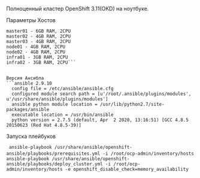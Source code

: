 Полноценный кластер OpenShift 3.11(OKD) на ноутбуке.

Параметры Хостов

```lb - 2.5GB RAM, 2CPU |Ansible|HAProxy LB|OKD Playbooks
master01 - 6GB RAM, 2CPU
master02 - 4GB RAM, 2CPU
master03 - 4GB RAM, 2CPU
node01 - 4GB RAM, 2CPU
node02 - 4GB RAM, 2CPU
infra01 - 3GB RAM, 2CPU
infra02 - 3GB RAM, 2CPU```


Версия Ансибла
```ansible 2.9.10
  config file = /etc/ansible/ansible.cfg
  configured module search path = [u'/root/.ansible/plugins/modules', u'/usr/share/ansible/plugins/modules']
  ansible python module location = /usr/lib/python2.7/site-packages/ansible
  executable location = /usr/bin/ansible
  python version = 2.7.5 (default, Apr  2 2020, 13:16:51) [GCC 4.8.5 20150623 (Red Hat 4.8.5-39)]
```

Запуска плейбуков
  
``` ansible-playbook /usr/share/ansible/openshift-ansible/playbooks/prerequisites.yml -i /root/ocp-admin/inventory/hosts```
``` ansible-playbook /usr/share/ansible/openshift-ansible/playbooks/deploy_cluster.yml -i /root/ocp-admin/inventory/hosts -e openshift_disable_check=memory_availability```
